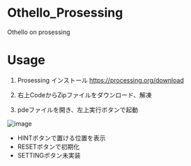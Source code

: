 # Othello_Prosessing

Othello on prosessing

# Usage
1. Prosessing インストール https://processing.org/download

2. 右上CodeからZipファイルをダウンロード、解凍

3. pdeファイルを開き、左上実行ボタンで起動

![image](https://user-images.githubusercontent.com/91818705/158218404-e36218c6-3bff-4dfb-9031-1e780ee82f20.png)

- HINTボタンで置ける位置を表示
- RESETボタンで初期化
- SETTINGボタン未実装
